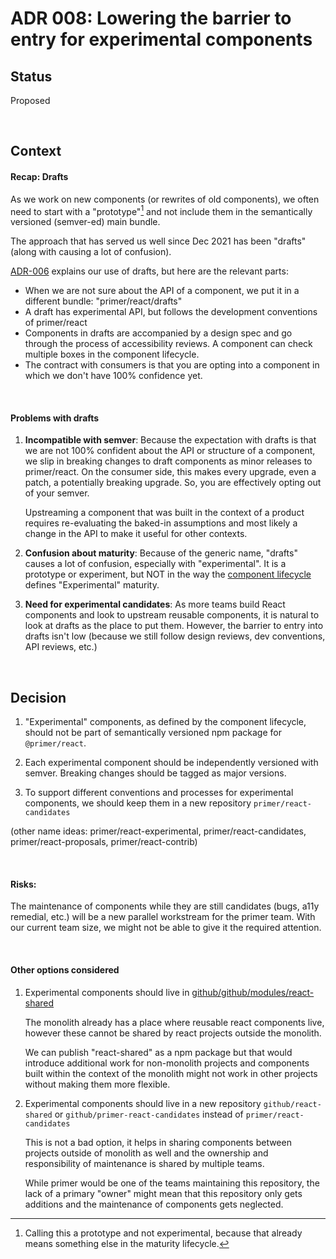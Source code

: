 # ADR 008: Lowering the barrier to entry for experimental components

## Status

Proposed

&nbsp;

## Context

#### Recap: Drafts

As we work on new components (or rewrites of old components), we often need to start with a "prototype"[^1] and not include them in the semantically versioned (semver-ed) main bundle.

The approach that has served us well since Dec 2021 has been "drafts" (along with causing a lot of confusion).

[ADR-006](./adr-006-drafts.md) explains our use of drafts, but here are the relevant parts:

- When we are not sure about the API of a component, we put it in a different bundle: "primer/react/drafts"
- A draft has experimental API, but follows the development conventions of primer/react
- Components in drafts are accompanied by a design spec and go through the process of accessibility reviews. A component can check multiple boxes in the component lifecycle.
- The contract with consumers is that you are opting into a component in which we don't have 100% confidence yet.

[^1]: Calling this a prototype and not experimental, because that already means something else in the maturity lifecycle.

&nbsp;

#### Problems with drafts

1. **Incompatible with semver**: Because the expectation with drafts is that we are not 100% confident about the API or structure of a component, we slip in breaking changes to draft components as minor releases to primer/react. On the consumer side, this makes every upgrade, even a patch, a potentially breaking upgrade. So, you are effectively opting out of your semver.

   Upstreaming a component that was built in the context of a product requires re-evaluating the baked-in assumptions and most likely a change in the API to make it useful for other contexts.

1. **Confusion about maturity**: Because of the generic name, "drafts" causes a lot of confusion, especially with "experimental". It is a prototype or experiment, but NOT in the way the [component lifecycle]([https://primer.style/contribute/component-lifecycle]) defines "Experimental" maturity.

1. **Need for experimental candidates**: As more teams build React components and look to upstream reusable components, it is natural to look at drafts as the place to put them. However, the barrier to entry into drafts isn't low (because we still follow design reviews, dev conventions, API reviews, etc.)



&nbsp;

## Decision

1. "Experimental" components, as defined by the component lifecycle, should not be part of semantically versioned npm package for `@primer/react`.

2. Each experimental component should be independently versioned with semver. Breaking changes should be tagged as major versions.

3. To support different conventions and processes for experimental components, we should keep them in a new repository `primer/react-candidates`

(other name ideas: primer/react-experimental, primer/react-candidates, primer/react-proposals, primer/react-contrib)

&nbsp;

#### Risks:

The maintenance of components while they are still candidates (bugs, a11y remedial, etc.) will be a new parallel workstream for the primer team. With our current team size, we might not be able to give it the required attention.

&nbsp;

#### Other options considered

1. Experimental components should live in [github/github/modules/react-shared](https://github.com/github/github/tree/master/app/assets/modules/react-shared)

   The monolith already has a place where reusable react components live, however these cannot be shared by react projects outside the monolith.

   We can publish "react-shared" as a npm package but that would introduce additional work for non-monolith projects and components built within the context of the monolith might not work in other projects without making them more flexible.

2. Experimental components should live in a new repository `github/react-shared` or `github/primer-react-candidates` instead of `primer/react-candidates`

   This is not a bad option, it helps in sharing components between projects outside of monolith as well and the ownership and responsibility of maintenance is shared by multiple teams.

   While primer would be one of the teams maintaining this repository, the lack of a primary "owner" might mean that this repository only gets additions and the maintenance of components gets neglected.
